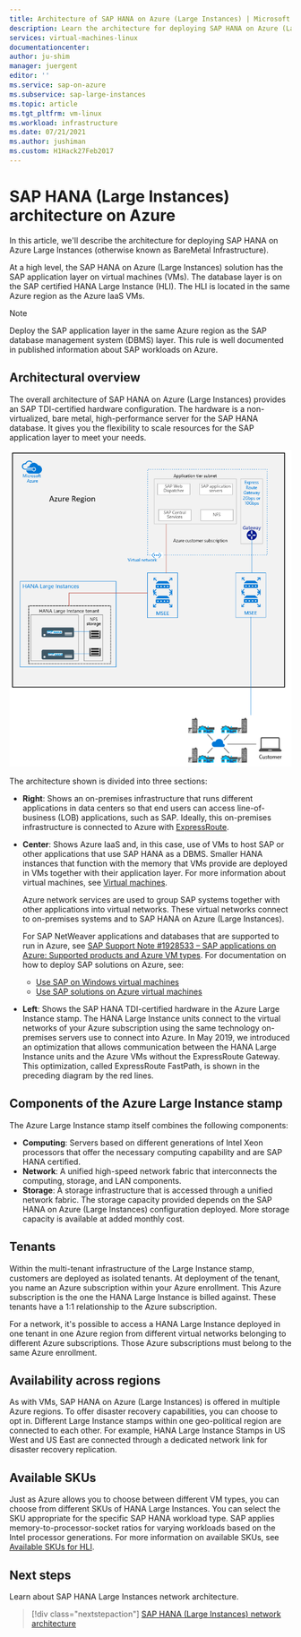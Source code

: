 ```yaml
---
title: Architecture of SAP HANA on Azure (Large Instances) | Microsoft Docs
description: Learn the architecture for deploying SAP HANA on Azure (Large Instances).
services: virtual-machines-linux
documentationcenter:
author: ju-shim
manager: juergent
editor: ''
ms.service: sap-on-azure
ms.subservice: sap-large-instances
ms.topic: article
ms.tgt_pltfrm: vm-linux
ms.workload: infrastructure
ms.date: 07/21/2021
ms.author: jushiman
ms.custom: H1Hack27Feb2017
---
```

# SAP HANA (Large Instances) architecture on Azure

In this article, we'll describe the architecture for deploying SAP HANA on Azure Large Instances (otherwise known as BareMetal Infrastructure). 

At a high level, the SAP HANA on Azure (Large Instances) solution has the SAP application layer on virtual machines (VMs). The database layer is on the SAP certified HANA Large Instance (HLI). The HLI is located in the same Azure region as the Azure IaaS VMs.

> [!NOTE]
> Deploy the SAP application layer in the same Azure region as the SAP database management system (DBMS) layer. This rule is well documented in published information about SAP workloads on Azure. 

## Architectural overview

The overall architecture of SAP HANA on Azure (Large Instances) provides an SAP TDI-certified hardware configuration. The hardware is a non-virtualized, bare metal, high-performance server for the SAP HANA database. It gives you the flexibility to scale resources for the SAP application layer to meet your needs.

![Architectural overview of SAP HANA on Azure (Large Instances)](./media/hana-overview-architecture/image1-architecture.png)

The architecture shown is divided into three sections:

- **Right**: Shows an on-premises infrastructure that runs different applications in data centers so that end users can access line-of-business (LOB) applications, such as SAP. Ideally, this on-premises infrastructure is connected to Azure with [ExpressRoute](https://azure.microsoft.com/services/expressroute/).

- **Center**: Shows Azure IaaS and, in this case, use of VMs to host SAP or other applications that use SAP HANA as a DBMS. Smaller HANA instances that function with the memory that VMs provide are deployed in VMs together with their application layer. For more information about virtual machines, see [Virtual machines](https://azure.microsoft.com/services/virtual-machines/).

   Azure network services are used to group SAP systems together with other applications into virtual networks. These virtual networks connect to on-premises systems and to SAP HANA on Azure (Large Instances).

   For SAP NetWeaver applications and databases that are supported to run in Azure, see [SAP Support Note #1928533 – SAP applications on Azure: Supported products and Azure VM types](https://launchpad.support.sap.com/#/notes/1928533). For documentation on how to deploy SAP solutions on Azure, see:

  -  [Use SAP on Windows virtual machines](../../virtual-machines/workloads/sap/get-started.md?toc=/azure/virtual-machines/linux/toc.json)
  -  [Use SAP solutions on Azure virtual machines](../../virtual-machines/workloads/sap/get-started.md)

- **Left**: Shows the SAP HANA TDI-certified hardware in the Azure Large Instance stamp. The HANA Large Instance units connect to the virtual networks of your Azure subscription using the same technology on-premises servers use to connect into Azure. In May 2019, we introduced an optimization that allows communication between the HANA Large Instance units and the Azure VMs without the ExpressRoute Gateway. This optimization, called ExpressRoute FastPath, is shown in the preceding diagram by the red lines.

## Components of the Azure Large Instance stamp

The Azure Large Instance stamp itself combines the following components:

- **Computing**: Servers based on different generations of Intel Xeon processors that offer the necessary computing capability and are SAP HANA certified.
- **Network**: A unified high-speed network fabric that interconnects the computing, storage, and LAN components.
- **Storage**: A storage infrastructure that is accessed through a unified network fabric. The storage capacity provided depends on the SAP HANA on Azure (Large Instances) configuration deployed. More storage capacity is available at added monthly cost.

## Tenants

Within the multi-tenant infrastructure of the Large Instance stamp, customers are deployed as isolated tenants. At deployment of the tenant, you name an Azure subscription within your Azure enrollment. This Azure subscription is the one the HANA Large Instance is billed against. These tenants have a 1:1 relationship to the Azure subscription. 

For a network, it's possible to access a HANA Large Instance deployed in one tenant in one Azure region from different virtual networks belonging to different Azure subscriptions. Those Azure subscriptions must belong to the same Azure enrollment.

## Availability across regions

As with VMs, SAP HANA on Azure (Large Instances) is offered in multiple Azure regions. To offer disaster recovery capabilities, you can choose to opt in. Different Large Instance stamps within one geo-political region are connected to each other. For example, HANA Large Instance Stamps in US West and US East are connected through a dedicated network link for disaster recovery replication.

## Available SKUs

Just as Azure allows you to choose between different VM types, you can choose from different SKUs of HANA Large Instances. You can select the SKU appropriate for the specific SAP HANA workload type. SAP applies memory-to-processor-socket ratios for varying workloads based on the Intel processor generations. For more information on available SKUs, see [Available SKUs for HLI](hana-available-skus.md).

## Next steps

Learn about SAP HANA Large Instances network architecture.

> [!div class="nextstepaction"]
> [SAP HANA (Large Instances) network architecture](hana-network-architecture.md)
